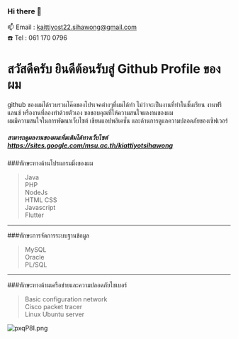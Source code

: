 ### Hi there 👋

<!--
**kaittiyost/kaittiyost** is a ✨ _special_ ✨ repository because its `README.md` (this file) appears on your GitHub profile.

Here are some ideas to get you started:

- 🔭 I’m currently working on ...
- 🌱 I’m currently learning ...
- 👯 I’m looking to collaborate on ...
- 🤔 I’m looking for help with ...
- 💬 Ask me about ...
- 📫 How to reach me: ...
- 😄 Pronouns: ...
- ⚡ Fun fact: ...
-->

📫 Email : kaittiyost22.sihawong@gmail.com <br>
:telephone: Tel : 061 170 0796 <br>
# สวัสดีครับ ยินดีต้อนรับสู่ Github Profile ของผม <br>
github ของผมได้รวบรวมโค๊ดของโปรเจคต่างๆที่ผมได้ทำ ไม่ว่าจะเป็นงานที่ทำในชั้นเรียน งานฟรีแลนซ์ หรืองานที่ลองทำด้วยตัวเอง ขอขอบคุณที่ให้ความสนใจผลงานของผม <br>
ผมมีความสนใจในการพัฒนาเว็บไซต์ เขียนแอปพลิเคชั่น และด้านการดูแลความปลอดภัยของเซิฟเวอร์
##### สามารถดูผลงานของผมเพิ่มเติมได้ทางเว็บไซต์ https://sites.google.com/msu.ac.th/kiattiyotsihawong
###ทักษะทางด้านโปรแกรมมิ่งของผม<br>
> Java <br>
> PHP <br>
> NodeJs <br>
> HTML CSS <br>
> Javascript <br>
> Flutter <br>
---
###ทักษะการจัดการระบบฐานข้อมูล <br>
> MySQL<br>
> Oracle<br>
> PL/SQL <br>
---
###ทักษะทางด้านเครือข่ายและความปลอดภัยไซเบอร์<br>
> Basic configuration network<br>
> Cisco packet tracer<br>
> Linux Ubuntu server<br>

![pxqP8I.png](https://sv1.picz.in.th/images/2022/09/30/pxqP8I.png)
